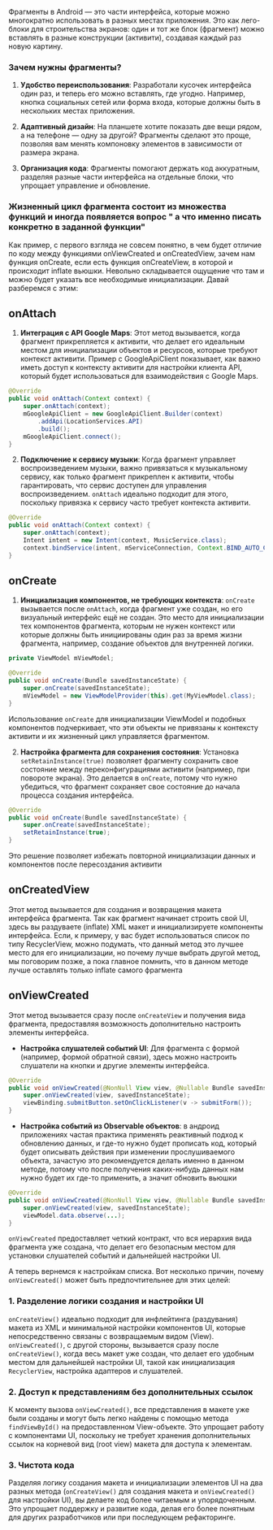 

Фрагменты в Android — это части интерфейса, которые можно многократно использовать в разных местах приложения. Это как лего-блоки для строительства экранов: один и тот же блок (фрагмент) можно вставлять в разные конструкции (активити), создавая каждый раз новую картину.

### Зачем нужны фрагменты?

1. **Удобство переиспользования**: Разработали кусочек интерфейса один раз, и теперь его можно вставлять, где угодно. Например, кнопка социальных сетей или форма входа, которые должны быть в нескольких местах приложения.
    
2. **Адаптивный дизайн**: На планшете хотите показать две вещи рядом, а на телефоне — одну за другой? Фрагменты сделают это проще, позволяя вам менять компоновку элементов в зависимости от размера экрана.
    
3. **Организация кода**: Фрагменты помогают держать код аккуратным, разделяя разные части интерфейса на отдельные блоки, что упрощает управление и обновление.

### Жизненный цикл фрагмента состоит из множества функций и иногда появляется вопрос " а что именно писать конкретно в заданной функции"

Как пример, с первого взгляда не совсем понятно, в чем будет отличие по коду между функциями onViewCreated и onCreatedView, зачем нам функция onCreate, если есть функция onCreateView, в которой и происходит inflate вьюшки. Невольно складывается ощущение что там и можно будет указать все необходимые инициализации. Давай разберемся с этим:

## onAttach 

1) **Интеграция с API Google Maps**: Этот метод вызывается, когда фрагмент прикрепляется к активити, что делает его идеальным местом для инициализации объектов и ресурсов, которые требуют контекст активити. Пример с GoogleApiClient показывает, как важно иметь доступ к контексту активити для настройки клиента API, который будет использоваться для взаимодействия с Google Maps.
```java
@Override
public void onAttach(Context context) {
    super.onAttach(context);
    mGoogleApiClient = new GoogleApiClient.Builder(context)
        .addApi(LocationServices.API)
        .build();
    mGoogleApiClient.connect();
}
```

2) **Подключение к сервису музыки**: Когда фрагмент управляет воспроизведением музыки, важно привязаться к музыкальному сервису, как только фрагмент прикреплен к активити, чтобы гарантировать, что сервис доступен для управления воспроизведением. `onAttach` идеально подходит для этого, поскольку привязка к сервису часто требует контекста активити.
```java
@Override
public void onAttach(Context context) {
    super.onAttach(context);
    Intent intent = new Intent(context, MusicService.class);
    context.bindService(intent, mServiceConnection, Context.BIND_AUTO_CREATE);
}

```

## onCreate

1) **Инициализация компонентов, не требующих контекста**: `onCreate` вызывается после `onAttach`, когда фрагмент уже создан, но его визуальный интерфейс ещё не создан. Это место для инициализации тех компонентов фрагмента, которым не нужен контекст или которые должны быть инициированы один раз за время жизни фрагмента, например, создание объектов для внутренней логики.
```java
private ViewModel mViewModel;

@Override
public void onCreate(Bundle savedInstanceState) {
    super.onCreate(savedInstanceState);
    mViewModel = new ViewModelProvider(this).get(MyViewModel.class);
}

```

Использование `onCreate` для инициализации ViewModel и подобных компонентов подчеркивает, что эти объекты не привязаны к контексту активити и их жизненный цикл управляется фрагментом.

2) **Настройка фрагмента для сохранения состояния**: Установка `setRetainInstance(true)` позволяет фрагменту сохранить свое состояние между переконфигурациями активити (например, при повороте экрана). Это делается в `onCreate`, потому что нужно убедиться, что фрагмент сохраняет свое состояние до начала процесса создания интерфейса.
```java
@Override
public void onCreate(Bundle savedInstanceState) {
    super.onCreate(savedInstanceState);
    setRetainInstance(true);
}
```
Это решение позволяет избежать повторной инициализации данных и компонентов после пересоздания активити

## onCreatedView

Этот метод вызывается для создания и возвращения макета интерфейса фрагмента. Так как фрагмент начинает строить свой UI, здесь вы раздуваете (inflate) XML макет и инициализируете компоненты интерфейса.
Если, к примеру, у вас будет использоваться список по типу RecyclerView, можно подумать, что данный метод это лучшее место для его инициализации, но почему лучше выбрать другой метод, мы поговорим позже, а пока главное помнить, что в данном методе лучше оставлять только inflate самого фрагмента

## onViewCreated

Этот метод вызывается сразу после `onCreateView` и получения вида фрагмента, предоставляя возможность дополнительно настроить элементы интерфейса.

- **Настройка слушателей событий UI**: Для фрагмента с формой (например, формой обратной связи), здесь можно настроить слушатели на кнопки и другие элементы интерфейса.
```java
@Override
public void onViewCreated(@NonNull View view, @Nullable Bundle savedInstanceState) {
    super.onViewCreated(view, savedInstanceState);
    viewBinding.submitButton.setOnClickListener(v -> submitForm());
}

```
- **Настройка событий из Observable объектов**: в андроид приложениях частая практика применять реактивный подход к обновлению данных, и где-то нужно будет прописать код, который будет описывать действия при изменении прослушиваемого объекта, зачастую это рекомендуется делать именно в данном методе, потому что после получения каких-нибудь данных нам нужно будет их где-то применить, а значит обновить вьюшки
```java
@Override
public void onViewCreated(@NonNull View view, @Nullable Bundle savedInstanceState) {
    super.onViewCreated(view, savedInstanceState);
    viewModel.data.observe(...);
}
```

`onViewCreated` предоставляет четкий контракт, что вся иерархия вида фрагмента уже создана, что делает его безопасным местом для установки слушателей событий и дальнейшей настройки UI.

А теперь вернемся к настройкам списка. Вот несколько причин, почему `onViewCreated()` может быть предпочтительнее для этих целей:

### 1. **Разделение логики создания и настройки UI**

`onCreateView()` идеально подходит для инфлейтинга (раздувания) макета из XML и минимальной настройки компонентов UI, которые непосредственно связаны с возвращаемым видом (View). `onViewCreated()`, с другой стороны, вызывается сразу после `onCreateView()`, когда весь макет уже создан, что делает его удобным местом для дальнейшей настройки UI, такой как инициализация `RecyclerView`, настройка адаптеров и слушателей.

### 2. **Доступ к представлениям без дополнительных ссылок**

К моменту вызова `onViewCreated()`, все представления в макете уже были созданы и могут быть легко найдены с помощью метода `findViewById()` на предоставленном View-объекте. Это упрощает работу с компонентами UI, поскольку не требует хранения дополнительных ссылок на корневой вид (root view) макета для доступа к элементам.

### 3. **Чистота кода**

Разделяя логику создания макета и инициализации элементов UI на два разных метода (`onCreateView()` для создания макета и `onViewCreated()` для настройки UI), вы делаете код более читаемым и упорядоченным. Это упрощает поддержку и развитие кода, делая его более понятным для других разработчиков или при последующем рефакторинге.